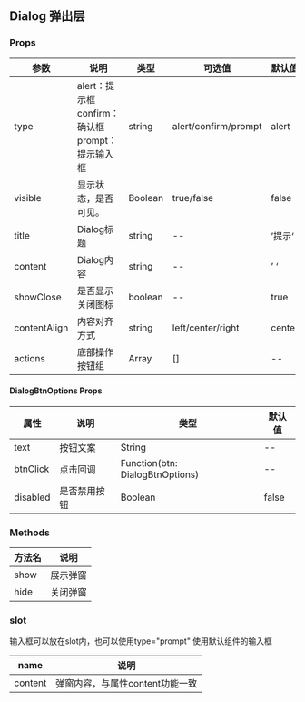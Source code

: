 ## Dialog 弹出层
### Props

| 参数         | 说明                                             | 类型                    | 可选值               | 默认值 |
| ------------ | ------------------------------------------------ | ----------------------- | -------------------- | ------ |
| type         | alert：提示框 confirm：确认框 prompt：提示输入框 | string                  | alert/confirm/prompt | alert  |
| visible      | 显示状态，是否可见。                             | Boolean                 | true/false           | false  |
| title        | Dialog标题                                       | string                  | --                   | ’提示‘ |
| content      | Dialog内容                                       | string                  | --                   | ’ ‘    |
| showClose    | 是否显示关闭图标                                 | boolean                 | --                   | true   |
| contentAlign | 内容对齐方式                                     | string                  | left/center/right    | center |
| actions      | 底部操作按钮组                                   | Array<DialogBtnOptions> | []                   | --     |



#### DialogBtnOptions Props

| 属性     | 说明         | 类型                            | 默认值 |
| -------- | ------------ | ------------------------------- | ------ |
| text     | 按钮文案     | String                          | --     |
| btnClick  | 点击回调     | Function(btn: DialogBtnOptions) | --     |
| disabled | 是否禁用按钮 | Boolean                         | false  |

### Methods

| 方法名 | 说明     |
| ------ | -------- |
| show   | 展示弹窗 |
| hide   | 关闭弹窗 |



### slot
输入框可以放在slot内，也可以使用type="prompt" 使用默认组件的输入框

| name    | 说明                            |
| ------- | ------------------------------- |
| content | 弹窗内容，与属性content功能一致 |

